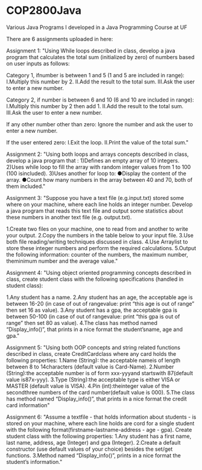 # COP2800Java
Various Java Programs I developed in a Java Programming Course at UF

There are 6 assignments uploaded in here:

Assignment 1:
"Using While loops described in class, develop a java program that calculates 
the total sum (initialized by zero) of numbers based on user inputs as follows:

Category 1, ifnumber is between 1 and 5 (1 and 5 are included in range): 
I.Multiply this number by 2.
II.Add the result to the total sum.
III.Ask the user to enter a new number.

Category 2, if number is between 6 and 10 (6 and 10 are included in range): 
I.Multiply this number by 2 then add 1.
II.Add the result to the total sum.
III.Ask the user to enter a new number.

If any other number other than zero: Ignore the number and ask the user to enter a new number.

If the user entered zero: 
I.Exit the loop.
II.Print the value of the total sum."

Assignment 2:
"Using both loops and arrays concepts described in class, develop a java program that :
1)Defines an ​empty​ array of 10 integers.
2)Uses ​while​ loop to fill the array with random integer values from 1 to 100 (100 isincluded).
3)Uses another ​for​ loop to:
●Display the content of the array.
●Count how many numbers in the array between 40 and 70, both of them included."

Assignment 3:
"Suppose you have a text file (e.g.input.txt) stored some where on your machine, where each line 
holds an integer number. Develop a java program that reads this text file and output some statistics 
about these numbers in another text file (e.g. output.txt).

1.Create two files on your machine, one to read from and another to write your output.
2.Copy the numbers in the table below to your input file.
3.Use both file reading/writing techniques discussed in class.
4.Use Arraylist to store these integer numbers and perform the required calculations.
5.Output the following information: counter of the numbers, the maximum number, theminimum number and the average value."

Assignment 4:
"Using object oriented programming concepts described in class, create student class with the following specifications 
(handled in student class):

1.Any student has a name.
2.Any student has an age, the acceptable age is between 16-20 
(in case of out of rangevalue: print “this age is out of range” then set 16 as value).
3.Any student has a gpa, the acceptable gpa is between 50-100 
(in case of out of rangevalue: print “this gpa is out of range” then set 80 as value).
4.The class has method named “Display_info()”, that prints in a nice format the student’sname, age and gpa."

Assignment 5:
"Using both OOP concepts and string related functions described in class, create CreditCardclass where any 
card holds the following properties:
1.Name (String): the acceptable nameis of length between 8 to 14characters (default value is Card-Name).
2.Number (String):the acceptable number is of form xxx-yyyand startswith 87(default value is87x-yyy).
3.Type (String):the acceptable type is either VISA or MASTER (default value is VISA).
4.Pin (int):theinteger value of the secondthree numbers of the card number(default value is 000).
5.The class has method named “Display_info()”, that prints in a nice format the credit card information"

Assignment 6:
"Assume a textfile - that holds information about students - is stored on your machine, where each line
holds are cord for a single student with the following format(firstname-lastname-address - age - gpa). 
Create student class with the following properties:
1.Any student has a first name, last name, address, age (Integer) and gpa (Integer).
2.Create a default constructor (use default values of your choice) besides the set/get functions.
3.Method named “Display_info()”, prints in a nice format the student’s information."
